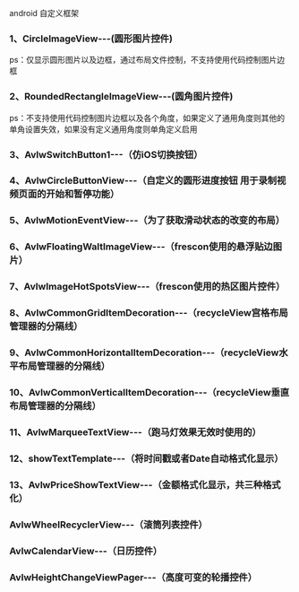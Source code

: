 android 自定义框架

<h3>1、CircleImageView---(圆形图片控件)</h3>
ps：仅显示圆形图片以及边框，通过布局文件控制，不支持使用代码控制图片边框

<h3>2、RoundedRectangleImageView---(圆角图片控件)</h3>
ps：不支持使用代码控制图片边框以及各个角度，如果定义了通用角度则其他的单角设置失效，如果没有定义通用角度则单角定义启用

<h3>3、AvlwSwitchButton1---（仿iOS切换按钮）

<h3>4、AvlwCircleButtonView---（自定义的圆形进度按钮 用于录制视频页面的开始和暂停功能）

<h3>5、AvlwMotionEventView---（为了获取滑动状态的改变的布局）

<h3>6、AvlwFloatingWaltImageView---（frescon使用的悬浮贴边图片）

<h3>7、AvlwImageHotSpotsView---（frescon使用的热区图片控件）

<h3>8、AvlwCommonGridItemDecoration---（recycleView宫格布局管理器的分隔线）

<h3>9、AvlwCommonHorizontalItemDecoration---（recycleView水平布局管理器的分隔线）

<h3>10、AvlwCommonVerticalItemDecoration---（recycleView垂直布局管理器的分隔线）

<h3>11、AvlwMarqueeTextView---（跑马灯效果无效时使用的）

<h3>12、showTextTemplate---（将时间戳或者Date自动格式化显示）

<h3>13、AvlwPriceShowTextView---（金额格式化显示，共三种格式化）

<h3>AvlwWheelRecyclerView---（滚筒列表控件）

<h3>AvlwCalendarView---（日历控件）

<h3>AvlwHeightChangeViewPager---（高度可变的轮播控件）

